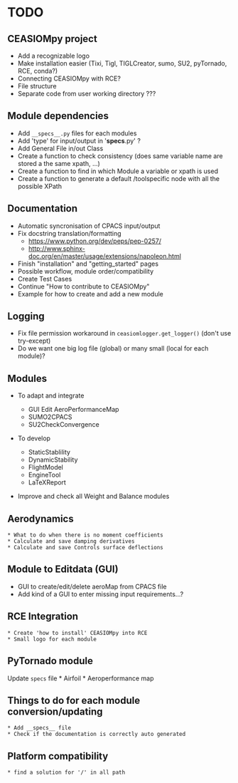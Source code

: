 # TODO

## CEASIOMpy project
* Add a recognizable logo
* Make installation easier (Tixi, Tigl, TIGLCreator, sumo, SU2, pyTornado, RCE, conda?)
* Connecting CEASIOMpy with RCE?
* File structure
* Separate code from user working directory ???

## Module dependencies
* Add `__specs__.py` files for each modules
* Add 'type' for input/output in '__specs__.py' ?
* Add General File in/out Class
* Create a function to check consistency (does same variable name are stored a the same xpath, ...)
* Create a function to find in which Module a variable or xpath is used
* Create a function to generate a default /toolspecific node with all the possible XPath

## Documentation
* Automatic syncronisation of CPACS input/output
* Fix docstring translation/formatting
    * https://www.python.org/dev/peps/pep-0257/
    * http://www.sphinx-doc.org/en/master/usage/extensions/napoleon.html
* Finish "installation" and "getting_started" pages
* Possible workflow, module order/compatibility
* Create Test Cases
* Continue "How to contribute to CEASIOMpy"
* Example for how to create and add a new module

## Logging
* Fix file permission workaround in `ceasiomlogger.get_logger()` (don't use try-except)
* Do we want one big log file (global) or many small (local for each module)?

## Modules
* To adapt and integrate
    * GUI Edit AeroPerformanceMap
    * SUMO2CPACS
    * SU2CheckConvergence

* To develop
    * StaticStablility
    * DynamicStability
    * FlightModel
    * EngineTool
    * LaTeXReport

* Improve and check all Weight and Balance modules

## Aerodynamics
    * What to do when there is no moment coefficients
    * Calculate and save damping derivatives
    * Calculate and save Controls surface deflections

## Module to Editdata (GUI)
* GUI to create/edit/delete aeroMap from CPACS file
* Add kind of a GUI to enter missing input requirements...?

## RCE Integration
    * Create 'how to install' CEASIOMpy into RCE
    * Small logo for each module

## PyTornado module
Update `specs` file
    * Airfoil
    * Aeroperformance map

## Things to do for each module conversion/updating
    * Add __specs__ file
    * Check if the documentation is correctly auto generated

## Platform compatibility
    * find a solution for '/' in all path  
